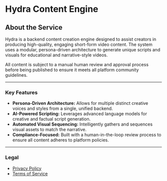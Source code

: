 # Hydra Content Engine

## About the Service

Hydra is a backend content creation engine designed to assist creators in producing high-quality, engaging short-form video content. The system uses a modular, persona-driven architecture to generate unique scripts and visuals for educational and narrative-style videos.

All content is subject to a manual human review and approval process before being published to ensure it meets all platform community guidelines.

---

### Key Features

* **Persona-Driven Architecture:** Allows for multiple distinct creative voices and styles from a single, unified backend.
* **AI-Powered Scripting:** Leverages advanced language models for creative and factual script generation.
* **Automated Visual Sequencing:** Intelligently gathers and sequences visual assets to match the narrative.
* **Compliance-Focused:** Built with a human-in-the-loop review process to ensure all content adheres to platform policies.

---

### Legal

* [Privacy Policy]([https://link-to-your-privacy-policy-gist.com](https://gist.githubusercontent.com/Lalatina13/e259eee44ca54378ab0af497d03957b3/raw/eb2a67923a4a2689b7aba2e9c65a8f787b9ba264/gistfile1.txt))
* [Terms of Service]([https://link-to-your-terms-of-service-gist.com](https://gist.githubusercontent.com/Lalatina13/a8cb556233a606927b7f8d06e0ac015c/raw/788b44df7001ea318dc99e2867e1241d798cb33f/gistfile1.txt))
